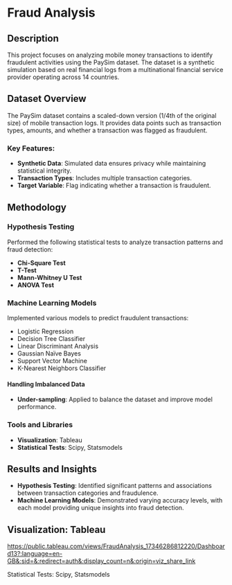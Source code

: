 # Fraud Analysis

## Description
This project focuses on analyzing mobile money transactions to identify fraudulent activities using the PaySim dataset. The dataset is a synthetic simulation based on real financial logs from a multinational financial service provider operating across 14 countries.

## Dataset Overview
The PaySim dataset contains a scaled-down version (1/4th of the original size) of mobile transaction logs. It provides data points such as transaction types, amounts, and whether a transaction was flagged as fraudulent.

### Key Features:
- **Synthetic Data**: Simulated data ensures privacy while maintaining statistical integrity.
- **Transaction Types**: Includes multiple transaction categories.
- **Target Variable**: Flag indicating whether a transaction is fraudulent.

## Methodology

### Hypothesis Testing
Performed the following statistical tests to analyze transaction patterns and fraud detection:
- **Chi-Square Test**
- **T-Test**
- **Mann-Whitney U Test**
- **ANOVA Test**

### Machine Learning Models
Implemented various models to predict fraudulent transactions:
- Logistic Regression
- Decision Tree Classifier
- Linear Discriminant Analysis
- Gaussian Naïve Bayes
- Support Vector Machine
- K-Nearest Neighbors Classifier

#### Handling Imbalanced Data
- **Under-sampling**: Applied to balance the dataset and improve model performance.

### Tools and Libraries
- **Visualization**: Tableau
- **Statistical Tests**: Scipy, Statsmodels

## Results and Insights
- **Hypothesis Testing**: Identified significant patterns and associations between transaction categories and fraudulence.
- **Machine Learning Models**: Demonstrated varying accuracy levels, with each model providing unique insights into fraud detection.


## Visualization: Tableau
https://public.tableau.com/views/FraudAnalysis_17346286812220/Dashboard13?:language=en-GB&:sid=&:redirect=auth&:display_count=n&:origin=viz_share_link

Statistical Tests: Scipy, Statsmodels

